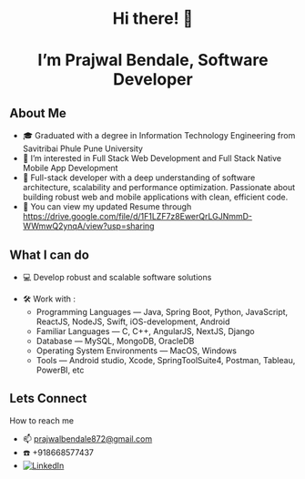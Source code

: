 <h1 align="center">
Hi there! 👋
</h1>

<h1 align="center"> I’m Prajwal Bendale, Software Developer</h1>

## About Me

- 🎓 Graduated with a degree in Information Technology Engineering from Savitribai Phule Pune University
- 👀 I’m interested in Full Stack Web Development and Full Stack Native Mobile App Development
- 🌱 Full-stack developer with a deep understanding of software architecture, scalability and performance optimization. Passionate about building robust web and mobile applications with clean, efficient code.
- 💞️ You can view my updated Resume through https://drive.google.com/file/d/1F1LZF7z8EwerQrLGJNmmD-WWmwQ2ynqA/view?usp=sharing

## What I can do

- 💻 Develop robust and scalable software solutions

* 🛠️ Work with :
  - Programming Languages — Java, Spring Boot, Python, JavaScript, ReactJS, NodeJS, Swift, iOS-development, Android
  - Familiar Languages — C, C++, AngularJS, NextJS, Django
  - Database — MySQL, MongoDB, OracleDB
  - Operating System Environments — MacOS, Windows
  - Tools — Android studio, Xcode, SpringToolSuite4, Postman, Tableau, PowerBI, etc

## Lets Connect
How to reach me

- 📫 prajwalbendale872@gmail.com
- :phone: +918668577437
- [![LinkedIn](https://img.shields.io/badge/linkedin-%230077B5.svg?style=for-the-badge&logo=linkedin&logoColor=white)][1]

  
[1]: https://www.linkedin.com/in/prajwal-bendale-85bb0b190?trk=contact-info
<!---
PrajwalBendale/PrajwalBendale is a ✨ special ✨ repository because its `README.md` (this file) appears on your GitHub profile.
You can click the Preview link to take a look at your changes.
--->
